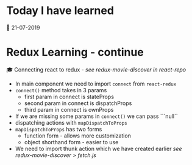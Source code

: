 # Today I have learned

:calendar: 21-07-2019

# Redux Learning - continue

:mortar_board: Connecting react to redux - _see redux-movie-discover in react-repo_

* In main component we need to import ```connect``` from ```react-redux```
* ```connect()``` method takes in 3 params
  - first param in connect is stateProps
  - second param in connect is dispatchProps
  - third param in connect is ownProps
* If we are missing some params in ```connect()``` we can pass ```null``
* dispatching actions with ```mapDispatchToProps```
* ```mapDispatchToProps``` has two forms
  - function form - allows more customization
  - object shorthand form - easier to use
* We need to import thunk action which we have created earlier _see redux-movie-discover > fetch.js_